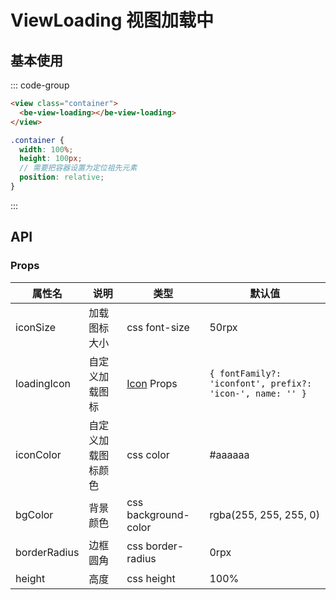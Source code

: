 # ViewLoading 视图加载中

## 基本使用

::: code-group

```html [template]
<view class="container">
  <be-view-loading></be-view-loading>
</view>
```

```scss [style scoped]
.container {
  width: 100%;
  height: 100px;
  // 需要把容器设置为定位祖先元素
  position: relative;
}
```

:::

<ExampleIframe url="/pages/viewLoading/basic" height="135px"></ExampleIframe>

## API

### Props

| 属性名       | 说明               | 类型                           | 默认值                                                    |
| ------------ | ------------------ | ------------------------------ | --------------------------------------------------------- |
| iconSize     | 加载图标大小       | css font-size                  | 50rpx                                                     |
| loadingIcon  | 自定义加载图标     | [Icon](/components/icon) Props | `{ fontFamily?: 'iconfont', prefix?: 'icon-', name: '' }` |
| iconColor    | 自定义加载图标颜色 | css color                      | #aaaaaa                                                   |
| bgColor      | 背景颜色           | css background-color           | rgba(255, 255, 255, 0)                                    |
| borderRadius | 边框圆角           | css border-radius              | 0rpx                                                      |
| height       | 高度               | css height                     | 100%                                                      |

<script setup lang="ts">
import ExampleIframe from "../src/ExampleIframe.vue";
</script>
